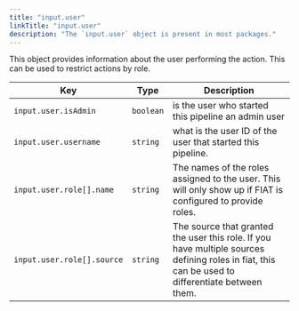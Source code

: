 ```yaml
---
title: "input.user"
linkTitle: "input.user"
description: "The `input.user` object is present in most packages."
---
```


This object provides information about the user performing the action. This can be used to restrict actions by role.

| Key                        | Type      | Description                                                                                                                                      |
| -------------------------- | --------- | ------------------------------------------------------------------------------------------------------------------------------------------------ |
| `input.user.isAdmin`       | `boolean` | is the user who started this pipeline an admin user                                                                                              |
| `input.user.username`      | `string`  | what is the user ID of the user that started this pipeline.                                                                                      |
| `input.user.role[].name`   | `string`  | The names of the roles assigned to the user. This will only show up if FIAT is configured to provide roles.                                      |
| `input.user.role[].source` | `string`  | The source that granted the user this role. If you have multiple sources defining roles in fiat, this can be used to differentiate between them. |